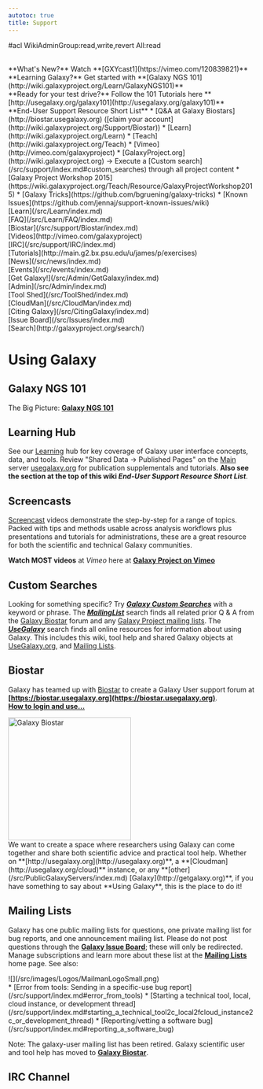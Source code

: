 ```yaml
---
autotoc: true
title: Support
---
```

#acl WikiAdminGroup:read,write,revert All:read

<br />
**What's New?** Watch **[GXYcast1](https://vimeo.com/120839821)**
<br />
**Learning Galaxy?** Get started with **[Galaxy NGS 101](http://wiki.galaxyproject.org/Learn/GalaxyNGS101)**
<br />
**Ready for your test drive?** Follow the 101 Tutorials here **[http://usegalaxy.org/galaxy101](http://usegalaxy.org/galaxy101)**

<br /> 
**End-User Support Resource Short List**
* [Q&A at Galaxy Biostars](http://biostar.usegalaxy.org) ([claim your account](http://wiki.galaxyproject.org/Support/Biostar))
* [Learn](http://wiki.galaxyproject.org/Learn)
* [Teach](http://wiki.galaxyproject.org/Teach)
* [Vimeo](http://vimeo.com/galaxyproject)
* [GalaxyProject.org](http://wiki.galaxyproject.org) &rarr; Execute a [Custom search](/src/support/index.md#custom_searches) through all project content
* [Galaxy Project Workshop 2015](https://wiki.galaxyproject.org/Teach/Resource/GalaxyProjectWorkshop2015)
* [Galaxy Tricks](https://github.com/bgruening/galaxy-tricks)
* [Known Issues](https://github.com/jennaj/support-known-issues/wiki)

<div class='right'>
[Learn](/src/Learn/index.md)<br />
[FAQ](/src/Learn/FAQ/index.md)<br />
[Biostar](/src/support/Biostar/index.md)<br />
[Videos](http://vimeo.com/galaxyproject)<br />
[IRC](/src/support/IRC/index.md)<br />
[Tutorials](http://main.g2.bx.psu.edu/u/james/p/exercises)<br />
[News](/src/news/index.md)<br />
[Events](/src/events/index.md)<br />
[Get Galaxy!](/src/Admin/GetGalaxy/index.md)<br />
[Admin](/src/Admin/index.md)<br />
[Tool Shed](/src/ToolShed/index.md)<br />
[CloudMan](/src/CloudMan/index.md)<br />
[Citing Galaxy](/src/CitingGalaxy/index.md)<br />
[Issue Board](/src/Issues/index.md)<br />
[Search](http://galaxyproject.org/search/)
</div>


# Using Galaxy

## Galaxy NGS 101

The Big Picture: **[Galaxy NGS 101](/src/Learn/GalaxyNGS101/index.md)**

## Learning Hub

See our [Learning](/src/Learn/index.md) hub for key coverage of Galaxy user interface concepts, data, and tools. Review "Shared Data &rarr; Published Pages" on the [Main](/src/Main/index.md) server [usegalaxy.org](http://usegalaxy.org) for publication supplementals and tutorials. **Also see the section at the top of this wiki *End-User Support Resource Short List***.

## Screencasts

[Screencast](/src/Learn/Screencasts/index.md) videos demonstrate the step-by-step for a range of topics. Packed with tips and methods usable across analysis workflows plus presentations and tutorials for administrations, these are a great resource for both the scientific and technical Galaxy communities.

**Watch MOST videos** at *Vimeo* here at **[Galaxy Project on Vimeo](http://vimeo.com/user20484153)**

## Custom Searches

Looking for something specific? Try ***[Galaxy Custom Searches](/src/news/CustomGalaxySearch/index.md)*** with a keyword or phrase. The ***[MailingList](http://galaxyproject.org/search/mailinglists)*** search finds all related prior Q & A from the [Galaxy Biostar](/src/support/index.md#biostar) forum and any [Galaxy Project mailing lists](/src/MailingLists/index.md). The ***[UseGalaxy](http://galaxyproject.org/search/usegalaxy)*** search finds all online resources for information about using Galaxy.  This includes this wiki, tool help and shared Galaxy objects at [UseGalaxy.org](http://usegalaxy.org), and [Mailing Lists](/src/MailingLists/index.md).

## Biostar

Galaxy has teamed up with [Biostar](http://biostars.org) to create a Galaxy User support forum at **[https://biostar.usegalaxy.org](https://biostar.usegalaxy.org)**.
<br />
 **[How to login and use...](/src/support/Biostar/index.md)**
<div class='right'><a href='https://biostar.usegalaxy.org/'><img src="/src/images/Logos/GalaxyBiostar.png" alt="Galaxy Biostar" width="250" /></a></div>
We want to create a space where researchers using Galaxy can come together and share both scientific advice and practical tool help.  Whether on **[http://usegalaxy.org](http://usegalaxy.org)**, a **[Cloudman](http://usegalaxy.org/cloud)** instance, or any **[other](/src/PublicGalaxyServers/index.md) [Galaxy](http://getgalaxy.org)**, if you have something to say about **Using Galaxy**, this is the place to do it!

## Mailing Lists

Galaxy has one public mailing lists for questions, one private mailing list for bug reports, and one announcement mailing list. Please do not post questions through the **[Galaxy Issue Board](/src/Issues/index.md)**; these will only be redirected. Manage subscriptions and learn more about these list at the **[Mailing Lists](/src/MailingLists/index.md)** home page. See also:
<div class='right'>![](/src/images/Logos/MailmanLogoSmall.png)</div>
* [Error from tools: Sending in a specific-use bug report](/src/support/index.md#error_from_tools)
* [Starting a technical tool, local, cloud instance, or development thread](/src/support/index.md#starting_a_technical_tool2c_local2fcloud_instance2c_or_development_thread)
* [Reporting/vetting a software bug](/src/support/index.md#reporting_a_software_bug)

Note: The galaxy-user mailing list has been retired. Galaxy scientific user and tool help has moved to **[Galaxy Biostar](/src/support/Biostar/index.md)**. 

## IRC Channel

